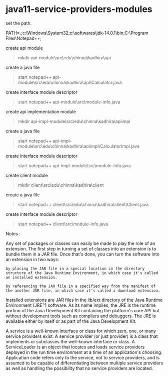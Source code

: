 # java11-service-providers-modules

set the path.

PATH=.;c:\Windows\System32;c:\softwares\jdk-14.0.1\bin;C:\Program Files\Notepad++;

create api module 

> mkdir api-module\src\edu\chinna\kadhira\api

create a java file

>start notepad++ api-module\src\edu\chinna\kadhira\api\Calculator.java

create interface module descriptor 

>start notepad++ api-module\src\module-info.java

create api implementation module 

> mkdir api-impl-module\src\edu\chinna\kadhira\apiimpl

create a java file

>start notepad++ api-impl-module\src\edu\chinna\kadhira\apiimpl\CalculatorImpl.java

create interface module descriptor 

>start notepad++ api-impl-module\src\module-info.java

create client module 

> mkdir client\src\edu\chinna\kadhira\client

create a java file

>start notepad++ client\src\edu\chinna\kadhira\client\Client.java

create interface module descriptor 

>start notepad++ client\src\module-info.java

Notes :

Any set of packages or classes can easily be made to play the role of an extension. 
The first step in turning a set of classes into an extension is to bundle them in a JAR file. Once that's done, you can turn the software into an extension in two ways:

	by placing the JAR file in a special location in the directory structure of the Java Runtime Environment, in which case it's called an installed extension.

	by referencing the JAR file in a specified way from the manifest of the another JAR file, in which case it's called a download extension.
	
Installed extensions are JAR files in the lib/ext directory of the Java Runtime  Environment (JRE™) software. As its name implies, the JRE is the runtime portion of the Java Development Kit containing the platform's core API but without development tools such as compilers and debuggers. The JRE is available either by itself or as part of the Java Development Kit.



A service is a well-known interface or class for which zero, one, or many service providers exist. A service provider (or just provider) is a class that implements or subclasses the well-known interface or class. A ServiceLoader is an object that locates and loads service providers deployed in the run time environment at a time of an application's choosing. Application code refers only to the service, not to service providers, and is assumed to be capable of differentiating between multiple service providers as well as handling the possibility that no service providers are located.
